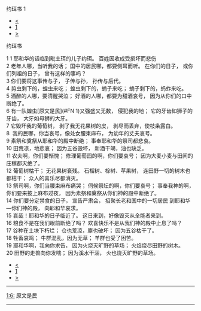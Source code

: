 ﻿





 约珥书 1




* [<](bible/HOS14.md)
* [1](bible/JOL.md)
* [>](bible/JOL02.md)



约珥书 
 
1 
1 耶和华的话临到毗土珥的儿子约珥。 百姓因收成受损坏而悲伤  
2 老年人哪，当听我的话； 国中的居民哪，都要侧耳而听。 在你们的日子， 或你们列祖的日子， 曾有这样的事吗？  
3 你们要将这事传与子， 子传与孙， 孙传与后代。     
4 剪虫剩下的，蝗虫来吃； 蝗虫剩下的，蝻子来吃； 蝻子剩下的，蚂蚱来吃。     
5 酒醉的人哪，要清醒哭泣； 好酒的人哪，都要为甜酒哀号， 因为从你们的口中断绝了。  
6 有一队蝗虫[原文是民](#FN
1)又强盛又无数， 侵犯我的地； 它的牙齿如狮子的牙齿， 大牙如母狮的大牙。  
7 它毁坏我的葡萄树， 剥了我无花果树的皮， 剥尽而丢弃，使枝条露白。     
8  我的民哪，你当哀号，像处女腰束麻布， 为幼年的丈夫哀号。  
9 素祭和奠祭从耶和华的殿中断绝； 事奉耶和华的祭司都悲哀。  
10 田荒凉，地悲哀； 因为五谷毁坏， 新酒干竭，油也缺乏。     
11 农夫啊，你们要惭愧； 修理葡萄园的啊，你们要哀号； 因为大麦小麦与田间的庄稼都灭绝了。  
12 葡萄树枯干； 无花果树衰残。 石榴树、棕树、苹果树， 连田野一切的树木也都枯干； 众人的喜乐尽都消灭。     
13 祭司啊，你们当腰束麻布痛哭； 伺候祭坛的啊，你们要哀号； 事奉我神的啊，你们要来披上麻布过夜， 因为素祭和奠祭从你们神的殿中断绝了。     
14 你们要分定禁食的日子， 宣告严肃会， 招聚长老和国中的一切居民 到耶和华—你们神的殿， 向耶和华哀求。     
15 哀哉！耶和华的日子临近了。 这日来到，好像毁灭从全能者来到。  
16 粮食不是在我们眼前断绝了吗？ 欢喜快乐不是从我们神的殿中止息了吗？     
17 谷种在土块下朽烂； 仓也荒凉，廪也破坏； 因为五谷枯干了。  
18 牲畜哀鸣； 牛群混乱，因为无草； 羊群也受了困苦。     
19 耶和华啊，我向你求告， 因为火烧灭旷野的草场； 火焰烧尽田野的树木。  
20 田野的走兽向你发喘； 因为溪水干涸， 火也烧灭旷野的草场。 
* [<](bible/HOS14.md)
* [1](bible/JOL.md)
* [>](bible/JOL02.md)





---


[1:6:](#V6)
原文是民




---









